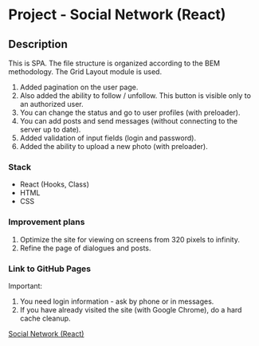 # Project - Social Network (React)

## Description

This is SPA. The file structure is organized according to the BEM methodology. The Grid Layout module is used. 
1. Added pagination on the user page. 
2. Also added the ability to follow / unfollow. This button is visible only to an authorized user. 
3. You can change the status and go to user profiles (with preloader). 
3. You can add posts and send messages (without connecting to the server up to date). 
4. Added validation of input fields (login and password). 
5. Added the ability to upload a new photo (with preloader).

### Stack

* React (Hooks, Class)
* HTML
* CSS

### Improvement plans

1. Optimize the site for viewing on screens from 320 pixels to infinity. 
2. Refine the page of dialogues and posts.

### Link to GitHub Pages

Important: 
1. You need login information - ask by phone or in messages.
2. If you have already visited the site (with Google Chrome), do a hard cache cleanup.

[Social Network (React)](https://zvmarina.github.io/social-network-react/#/users)